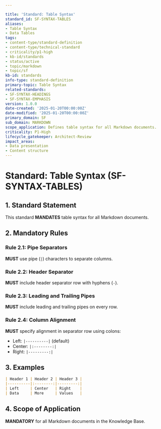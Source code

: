 ```yaml
---

title: 'Standard: Table Syntax'
standard_id: SF-SYNTAX-TABLES
aliases:
- Table Syntax
- Data Tables
tags:
- content-type/standard-definition
- content-type/technical-standard
- criticality/p1-high
- kb-id/standards
- status/active
- topic/markdown
- topic/sf
kb-id: standards
info-type: standard-definition
primary-topic: Table Syntax
related-standards:
- SF-SYNTAX-HEADINGS
- SF-SYNTAX-EMPHASIS
version: 1.0.0
date-created: '2025-01-20T00:00:00Z'
date-modified: '2025-01-20T00:00:00Z'
primary_domain: SF
sub_domain: MARKDOWN
scope_application: Defines table syntax for all Markdown documents.
criticality: P1-High
lifecycle_gatekeeper: Architect-Review
impact_areas:
- Data presentation
- Content structure
---
```

# Standard: Table Syntax (SF-SYNTAX-TABLES)

## 1. Standard Statement

This standard **MANDATES** table syntax for all Markdown documents.

## 2. Mandatory Rules

### Rule 2.1: Pipe Separators
**MUST** use pipe (`|`) characters to separate columns.

### Rule 2.2: Header Separator
**MUST** include header separator row with hyphens (`-`).

### Rule 2.3: Leading and Trailing Pipes
**MUST** include leading and trailing pipes on every row.

### Rule 2.4: Column Alignment
**MUST** specify alignment in separator row using colons:
- Left: `|----------|` (default)
- Center: `|:--------:|`
- Right: `|---------:|`

## 3. Examples

```markdown
| Header 1 | Header 2 | Header 3 |
|----------|:--------:|---------:|
| Left     | Center   | Right    |
| Data     | More     | Values   |
```

## 4. Scope of Application

**MANDATORY** for all Markdown documents in the Knowledge Base. 